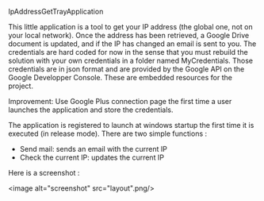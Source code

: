 IpAddressGetTrayApplication

This little application is a tool to get your IP address (the global one, not on your local network). 
Once the address has been retrieved, a Google Drive document is updated, and if the IP has changed an email is sent to you.
The credentials are hard coded for now in the sense that you must rebuild the solution with your own credentials in a folder
named MyCredentials. Those credentials are in json format and are provided by the Google API on the Google Developper Console.
These are embedded resources for the project.

Improvement: Use Google Plus connection page the first time a user launches the application and store the credentials.

The application is registered to launch at windows startup the first time it is executed (in release mode).
There are two simple functions :
<ul>
<li>Send mail: sends an email with the current IP</li>
<li>Check the current IP: updates the current IP</li>
</ul>

Here is a screenshot :

<image alt="screenshot" src="layout".png/>
